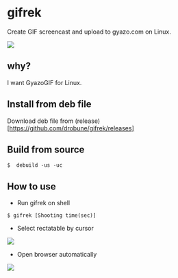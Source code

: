 # gifrek
Create GIF screencast and upload to gyazo.com on Linux.

<img src="https://i.gyazo.com/81157564d5dc9085071630c612ef6f21.gif">

## why?

I want GyazoGIF for Linux.

## Install from deb file

Download deb file from (release)[https://github.com/drobune/gifrek/releases]

## Build from source

`$  debuild -us -uc`

## How to use

- Run gifrek on shell

`$ gifrek [Shooting time(sec)]`

- Select rectatable by cursor

<img src="https://i.gyazo.com/c429feb7cc5dade5cde1872c73aaa96c.gif">

- Open browser automatically

<img src="https://i.gyazo.com/164a4818c3500b4779cf879bc3a0ddf1.gif">

